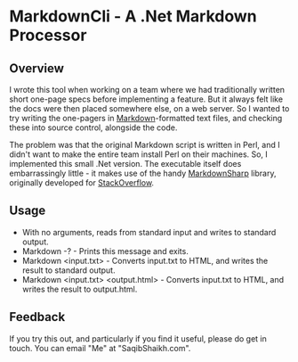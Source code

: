 # MarkdownCli - A .Net Markdown Processor

## Overview

I wrote this tool when working on a team where we had traditionally written short one-page specs before implementing a feature. But it always felt like the docs were then placed somewhere else, on a web server. So I wanted to try writing the one-pagers in [Markdown](http://daringfireball.net/projects/markdown/syntax)-formatted text files, and checking these into source control, alongside the code.

The problem was that the original Markdown script is written in Perl, and I didn't want to make the entire team install Perl on their machines. So, I implemented this small .Net version. The executable itself does embarrassingly little - it makes use of the handy [MarkdownSharp](http://code.google.com/p/markdownsharp) library, originally developed for [StackOverflow](http://stackoverflow.com).

## Usage

* With no arguments, reads from standard input and writes to standard output.
* Markdown -? - Prints this message and exits.
* Markdown <input.txt> - Converts input.txt to HTML, and writes the result to standard output.
* Markdown <input.txt> <output.html> - Converts input.txt to HTML, and writes the result to output.html.

## Feedback

If you try this out, and particularly if you find it useful, please do get in touch. You can email "Me" at "SaqibShaikh.com".
